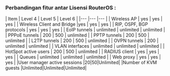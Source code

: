 ### Perbandingan fitur antar Lisensi RouterOS :

| Item | Level 4 | Level 5 | Level 6 |
|--- |--- |--- |
| Wireless AP | yes | yes | yes |
| Wireless Client and Bridge |yes | yes | yes |
| RIP, OSPF, BGP protocols | yes | yes | yes |
| EoIP tunnels |	unlimited | unlimited | unlimited |
| PPPoE tunnels	| 200 | 500 | unlimited |
| PPTP tunnels	| 200 | 500 | unlimited |
| L2TP tunnels	| 200 | 500 | unlimited |
| OVPN tunnels	| 200 | unlimited | unlimited |
| VLAN interfaces	| unlimited | unlimited | unlimited |
| HotSpot active users | 200 | 500 | unlimited |
| RADIUS client	| yes | yes | yes |
| Queues	| unlimited | unlimited | unlimited |
| Web proxy	| yes | yes | yes |
|User manager active sessions	|20|50|Unlimited|
|Number of KVM guests	|Unlimited|Unlimited|Unlimited|
